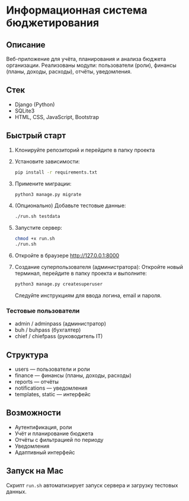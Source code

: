 # Информационная система бюджетирования

## Описание
Веб-приложение для учёта, планирования и анализа бюджета организации. Реализованы модули: пользователи (роли), финансы (планы, доходы, расходы), отчёты, уведомления.

## Стек
- Django (Python)
- SQLite3
- HTML, CSS, JavaScript, Bootstrap

## Быстрый старт
1. Клонируйте репозиторий и перейдите в папку проекта
2. Установите зависимости:
   ```bash
   pip install -r requirements.txt
   ```
3. Примените миграции:
   ```bash
   python3 manage.py migrate
   ```
4. (Опционально) Добавьте тестовые данные:
   ```bash
   ./run.sh testdata
   ```
5. Запустите сервер:
   ```bash
   chmod +x run.sh
   ./run.sh
   ```
6. Откройте в браузере http://127.0.0.1:8000

7. Создание суперпользователя (администратора):
   Откройте новый терминал, перейдите в папку проекта и выполните:
   ```bash
   python3 manage.py createsuperuser
   ```
   Следуйте инструкциям для ввода логина, email и пароля.

### Тестовые пользователи
- admin / adminpass (администратор)
- buh / buhpass (бухгалтер)
- chief / chiefpass (руководитель IT)

## Структура
- users — пользователи и роли
- finance — финансы (планы, доходы, расходы)
- reports — отчёты
- notifications — уведомления
- templates, static — интерфейс

## Возможности
- Аутентификация, роли
- Учёт и планирование бюджета
- Отчёты с фильтрацией по периоду
- Уведомления
- Адаптивный интерфейс

## Запуск на Mac
Скрипт `run.sh` автоматизирует запуск сервера и загрузку тестовых данных.
